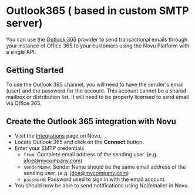 # Outlook365 ( based in custom SMTP server)

You can use the [Outlook 365](https://office.com) provider to send transactional emails through your instance of Office 365 to your customers using the Novu Platform with a single API.

## Getting Started

To use the Outlook 365 channel, you will need to have the sender's email (user) and the password for the account. This account cannot be a shared mailbox or distribution list. It will need to be properly licensed to send email via Office 365.

## Create the Outlook 365 integration with Novu

- Visit the [Integrations](https://web.novu.co/integrations) page on Novu.
- Locate Outlook 365 and click on the **Connect** button.
- Enter your SMTP credentials
  - `from`: Complete email address of the sending user. (e.g. jdoe@mycompany.com)
  - `senderName`: Sender Name should be the same email address of the sending user. (e.g. jdoe@mycompany.com)
  - `password`: Password used to sign in with the email account.
- You should now be able to send notifications using Nodemailer in Novu.
